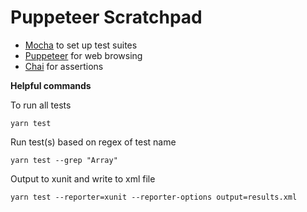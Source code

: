 # Puppeteer Scratchpad

* [Mocha](https://mochajs.org/) to set up test suites
* [Puppeteer](https://pptr.dev/) for web browsing
* [Chai](https://www.chaijs.com/) for assertions

**Helpful commands**

To run all tests
```
yarn test
```

Run test(s) based on regex of test name
```
yarn test --grep "Array"
```

Output to xunit and write to xml file
```
yarn test --reporter=xunit --reporter-options output=results.xml
```
